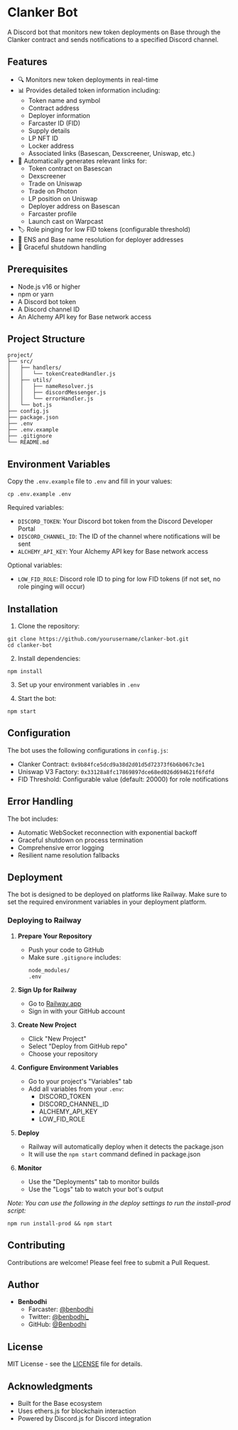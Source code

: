 # Clanker Bot

A Discord bot that monitors new token deployments on Base through the Clanker contract and sends notifications to a specified Discord channel.

## Features

- 🔍 Monitors new token deployments in real-time
- 📊 Provides detailed token information including:
  - Token name and symbol
  - Contract address
  - Deployer information
  - Farcaster ID (FID)
  - Supply details
  - LP NFT ID
  - Locker address
  - Associated links (Basescan, Dexscreener, Uniswap, etc.)
- 🔗 Automatically generates relevant links for:
  - Token contract on Basescan
  - Dexscreener
  - Trade on Uniswap
  - Trade on Photon
  - LP position on Uniswap
  - Deployer address on Basescan
  - Farcaster profile
  - Launch cast on Warpcast
- 🏷️ Role pinging for low FID tokens (configurable threshold)
- 👤 ENS and Base name resolution for deployer addresses
- 🛑 Graceful shutdown handling

## Prerequisites

- Node.js v16 or higher
- npm or yarn
- A Discord bot token
- A Discord channel ID
- An Alchemy API key for Base network access

## Project Structure

```
project/
├── src/
│   ├── handlers/
│   │   └── tokenCreatedHandler.js
│   ├── utils/
│   │   ├── nameResolver.js
│   │   ├── discordMessenger.js
│   │   └── errorHandler.js
│   └── bot.js
├── config.js
├── package.json
├── .env
├── .env.example
├── .gitignore
└── README.md
```

## Environment Variables

Copy the `.env.example` file to `.env` and fill in your values:

```
cp .env.example .env
```

Required variables:
- `DISCORD_TOKEN`: Your Discord bot token from the Discord Developer Portal
- `DISCORD_CHANNEL_ID`: The ID of the channel where notifications will be sent
- `ALCHEMY_API_KEY`: Your Alchemy API key for Base network access

Optional variables:
- `LOW_FID_ROLE`: Discord role ID to ping for low FID tokens (if not set, no role pinging will occur)

## Installation

1. Clone the repository:
```
git clone https://github.com/yourusername/clanker-bot.git
cd clanker-bot
```

2. Install dependencies:
```
npm install
```

3. Set up your environment variables in `.env`

4. Start the bot:
```
npm start
```

## Configuration

The bot uses the following configurations in `config.js`:
- Clanker Contract: `0x9b84fce5dcd9a38d2d01d5d72373f6b6b067c3e1`
- Uniswap V3 Factory: `0x33128a8fc17869897dce68ed026d694621f6fdfd`
- FID Threshold: Configurable value (default: 20000) for role notifications

## Error Handling

The bot includes:
- Automatic WebSocket reconnection with exponential backoff
- Graceful shutdown on process termination
- Comprehensive error logging
- Resilient name resolution fallbacks

## Deployment

The bot is designed to be deployed on platforms like Railway. Make sure to set the required environment variables in your deployment platform.

### Deploying to Railway

1. **Prepare Your Repository**
   - Push your code to GitHub
   - Make sure `.gitignore` includes:
     ```
     node_modules/
     .env
     ```

2. **Sign Up for Railway**
   - Go to [Railway.app](https://railway.app/)
   - Sign in with your GitHub account

3. **Create New Project**
   - Click "New Project"
   - Select "Deploy from GitHub repo"
   - Choose your repository

4. **Configure Environment Variables**
   - Go to your project's "Variables" tab
   - Add all variables from your `.env`:
     - DISCORD_TOKEN
     - DISCORD_CHANNEL_ID
     - ALCHEMY_API_KEY
     - LOW_FID_ROLE

5. **Deploy**
   - Railway will automatically deploy when it detects the package.json
   - It will use the `npm start` command defined in package.json

6. **Monitor**
   - Use the "Deployments" tab to monitor builds
   - Use the "Logs" tab to watch your bot's output

*Note: You can use the following in the deploy settings to run the install-prod script:*
```
npm run install-prod && npm start
```

## Contributing

Contributions are welcome! Please feel free to submit a Pull Request.

## Author

- **Benbodhi**
  - Farcaster: [@benbodhi](https://warpcast.com/benbodhi)
  - Twitter: [@benbodhi_](https://twitter.com/benbodhi)
  - GitHub: [@Benbodhi](https://github.com/Benbodhi)

## License

MIT License - see the [LICENSE](LICENSE) file for details.

## Acknowledgments

- Built for the Base ecosystem
- Uses ethers.js for blockchain interaction
- Powered by Discord.js for Discord integration